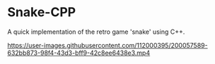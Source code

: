 # Snake-CPP
A quick implementation of the retro game 'snake' using C++.




https://user-images.githubusercontent.com/112000395/200057589-632bb873-98f4-43d3-bff9-42c8ee6438e3.mp4

